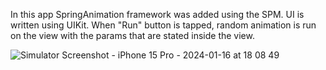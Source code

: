In this app SpringAnimation framework was added using the SPM. UI is written using UIKit. When "Run" button is tapped, random animation is run on the view with the params that are stated inside the view.

![Simulator Screenshot - iPhone 15 Pro - 2024-01-16 at 18 08 49](https://github.com/Leralubiteklery/SpringAnimationApp/assets/58272000/b3a96fa3-57fa-4fab-a5c7-cf882923630c)

